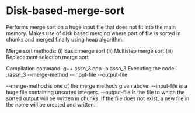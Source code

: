 # Disk-based-merge-sort

Performs merge sort on a huge input file that does not fit into the main memory.
Makes use of disk based merging where part of file is sorted in chunks and merged finally using heap algorithm.

Merge sort methods:
  (i) Basic merge sort
  (ii) Multistep merge sort
  (iii) Replacement selection merge sort

Compilation command: g++ assn_3.cpp -o assn_3
Executing the code: ./assn_3 --merge-method --input-file --output-file

--merge-method is one of the merge methods given above.
--input-file is a huge file containing unsorted integers.
--output-file is the file to which the sorted output will be written in chunks. 
If the file does not exist, a new file in the name will be created and written.
